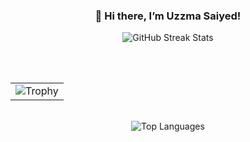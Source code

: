 <div align="center" style="margin: 20px 0;">
  <h3>👋 Hi there, I’m Uzzma Saiyed!</h3>

  <img src="https://streak-stats.demolab.com/?user=UzzmaSaiyed&count_private=true&theme=radical&border_radius=5" alt="GitHub Streak Stats"/>
  
  <br><br>

  <table align="center" border=0>
    <tr>
      <td align="center">
        <img src="https://github-profile-trophy.vercel.app/?username=UzzmaSaiyed&theme=dracula&title=MultiLanguage,Repositories,Commits" alt="Trophy"/>
      </td>
    </tr>
  </table>

  <br>

  <img src="https://github-readme-stats.vercel.app/api/top-langs/?username=UzzmaSaiyed&layout=compact&theme=tokyonight&border_radius=10&hide_progress=true&langs_count=8&hide=cmake,Blade,Ruby,Kotlin,Objective-c" alt="Top Languages"/>
</div>
